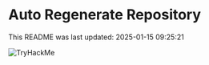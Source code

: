 # Auto Regenerate Repository

This README was last updated: 2025-01-15 09:25:21

 ![TryHackMe](https://tryhackme.com/badge/533634)